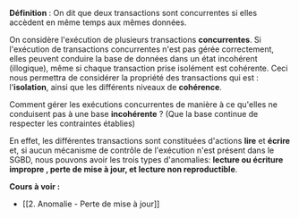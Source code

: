 **Définition** : On dit que deux transactions sont concurrentes si elles accèdent en même temps aux mêmes données.

On considère l'exécution de plusieurs transactions **concurrentes**. Si l'exécution de transactions concurrentes n'est pas gérée correctement, elles peuvent conduire la base de données dans un état incohérent (illogique), même si chaque transaction prise isolément est cohérente. Ceci nous permettra de considérer la propriété des transactions qui est : l'**isolation**, ainsi que les différents niveaux de **cohérence**. 

Comment gérer les exécutions concurrentes de manière à ce qu'elles ne conduisent pas à une base **incohérente** ? (Que la base continue de respecter les contraintes établies)

En effet, les différentes transactions sont constituées d'actions **lire** et **écrire** et, si aucun  mécanisme de contrôle de l'exécution n'est présent dans le SGBD, nous pouvons avoir les trois types d'anomalies: **lecture ou écriture impropre , perte de mise à jour, et lecture non  reproductible**.

**Cours à voir :**
- [[2. Anomalie - Perte de mise à jour]]
